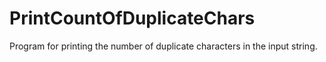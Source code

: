 # PrintCountOfDuplicateChars
Program for printing the number of duplicate characters in the input string.
